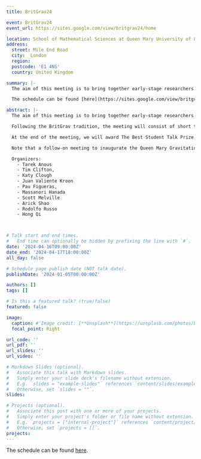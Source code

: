 ```yaml
---
title: BritGrav24

event: BritGrav24
event_url: https://sites.google.com/view/britgrav24/home

location: School of Mathematical Sciences at Queen Mary University of London
address:
  street: Mile End Road
  city:  London
  region: 
  postcode: 'E1 4NS'
  country: United Kingdom

summary: |- 
  The aim of this meeting is to bring together early-stage researchers working on all aspects of gravitational physics, including astrophysics, cosmology, general relativity, quantum gravity, gravitational-wave data analysis and instrumentation, to exchange results and ideas. Please note that cosmology talks will all be on the 17th April, to avoid overlap with the Royal Society Discussion Meeting on [Challenging the Standard Cosmological Model](https://royalsociety.org/science-events-and-lectures/2024/04/cosmological-model/).

  The schedule can be found [here](https://sites.google.com/view/britgrav24/schedule?authuser=0).

abstract: |- 
  The aim of this meeting is to bring together early-stage researchers working on all aspects of gravitational physics, including astrophysics, cosmology, general relativity, quantum gravity, gravitational-wave data analysis and instrumentation, to exchange results and ideas. Please note that cosmology talks will all be on the 17th April, to avoid overlap with the Royal Society Discussion Meeting on [Challenging the Standard Cosmological Model](https://royalsociety.org/science-events-and-lectures/2024/04/cosmological-model/).

  Following the BritGrav tradition, the meeting will consist of short talks with priority to be given to PhD students and early-career researchers. 

  At the end of the meeting, we will award The Best Student Talk Prize, sponsored by the [IOP Publishing Group](https://ioppublishing.org/). 

  Note that a follow-on meeting to inaugurate the Queen Mary Gravitational Wave Initiative will be held on Thursday 18th April, which attendees may wish to stay for, but must be registered for separately. More details can be found at [here](https://sites.google.com/gwiinauguralmeeting). 

  Organizers: 
    - Tarek Anous
    - Tim Clifton, 
    - Katy Clough 
    - Juan Valiente Kroon
    - Pau Figueras, 
    - Massanori Hanada
    - Scott Melville
    - Arick Shao
    - Rodolfo Russo
    - Hong Qi



# Talk start and end times.
#   End time can optionally be hidden by prefixing the line with `#`.
date: '2024-04-16T09:00:00Z'
date_end: '2024-04-17T18:00:00Z'
all_day: false

# Schedule page publish date (NOT talk date).
publishDate: '2024-01-05T00:00:00Z'

authors: []
tags: []

# Is this a featured talk? (true/false)
featured: false

image:
  caption: #'Image credit: [**Unsplash**](https://unsplash.com/photos/bzdhc5b3Bxs)'
  focal_point: Right

url_code: ''
url_pdf: ''
url_slides: ''
url_video: ''

# Markdown Slides (optional).
#   Associate this talk with Markdown slides.
#   Simply enter your slide deck's filename without extension.
#   E.g. `slides = "example-slides"` references `content/slides/example-slides.md`.
#   Otherwise, set `slides = ""`.
slides:

# Projects (optional).
#   Associate this post with one or more of your projects.
#   Simply enter your project's folder or file name without extension.
#   E.g. `projects = ["internal-project"]` references `content/project/deep-learning/index.md`.
#   Otherwise, set `projects = []`.
projects:
---
```


The schedule can be found [here](https://sites.google.com/view/britgrav24/schedule?authuser=0).
